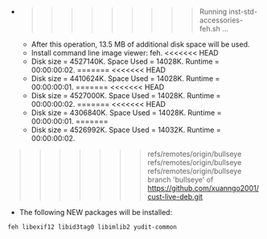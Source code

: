 * >>>>>>>>> Running inst-std-accessories-feh.sh ...
  * After this operation, 13.5 MB of additional disk space will be used.
  * Install command line image viewer: feh.
<<<<<<< HEAD
  * Disk size = 4527140K. Space Used = 14028K. Runtime = 00:00:00:02.
=======
<<<<<<< HEAD
  * Disk size = 4410624K. Space Used = 14028K. Runtime = 00:00:00:01.
=======
<<<<<<< HEAD
  * Disk size = 4527000K. Space Used = 14028K. Runtime = 00:00:00:02.
=======
<<<<<<< HEAD
  * Disk size = 4306840K. Space Used = 14028K. Runtime = 00:00:00:01.
=======
  * Disk size = 4526992K. Space Used = 14032K. Runtime = 00:00:00:02.
>>>>>>> refs/remotes/origin/bullseye
>>>>>>> refs/remotes/origin/bullseye
>>>>>>> refs/remotes/origin/bullseye
>>>>>>> branch 'bullseye' of https://github.com/xuanngo2001/cust-live-deb.git
  * The following NEW packages will be installed:
  ```bash
feh libexif12 libid3tag0 libimlib2 yudit-common
  ```
